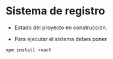 <h1>Sistema de registro</h1>

- Estado del proyecto en construcción.

- Para ejecutar el sistema debes poner

```npm install react```
